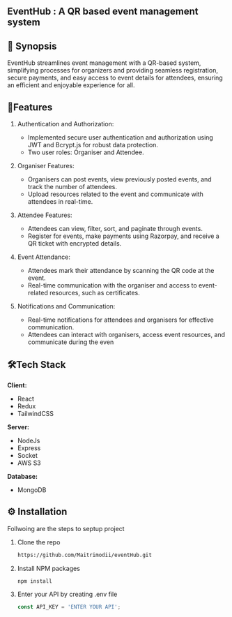 

## EventHub : A QR based event management system


## 📑 Synopsis 

EventHub streamlines event management with a QR-based system, simplifying processes for organizers and providing seamless registration, secure payments, and easy access to event details for attendees, ensuring an efficient and enjoyable experience for all.
## 📜Features 

1. Authentication and Authorization:
   - Implemented secure user authentication and authorization using JWT and Bcrypt.js for robust data protection.
   - Two user roles: Organiser and Attendee.

2. Organiser Features:
   - Organisers can post events, view previously posted events, and track the number of attendees.
   - Upload resources related to the event and communicate with attendees in real-time.
   
3. Attendee Features:
   - Attendees can view, filter, sort, and paginate through events.
   - Register for events, make payments using Razorpay, and receive a QR ticket with encrypted details.
   
 4. Event Attendance:
      - Attendees mark their attendance by scanning the QR code at the event.
      - Real-time communication with the organiser and access to event-related resources, such as certificates.

5. Notifications and Communication:
   - Real-time notifications for attendees and organisers for effective communication.
   - Attendees can interact with organisers, access event resources, and communicate during the even


## 🛠️Tech Stack

**Client:** 
* React
* Redux 
* TailwindCSS

**Server:** 
* NodeJs
* Express
* Socket
* AWS S3

**Database:**
* MongoDB 


## ⚙️ Installation

Follwoing are the steps to septup project

1. Clone the repo
   ```sh
   https://github.com/Maitrimodii/eventHub.git
   ```
2. Install NPM packages
   ```sh
   npm install
   ```
3. Enter your API by creating .env file
   ```js
   const API_KEY = 'ENTER YOUR API';
   ```


